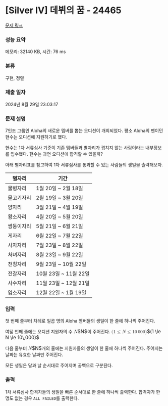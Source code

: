 # [Silver IV] 데뷔의 꿈 - 24465 

[문제 링크](https://www.acmicpc.net/problem/24465) 

### 성능 요약

메모리: 32140 KB, 시간: 76 ms

### 분류

구현, 정렬

### 제출 일자

2024년 8월 29일 23:03:17

### 문제 설명

<p>7인조 그룹인 Aloha의 새로운 멤버를 뽑는 오디션이 개최되었다. 평소 Aloha의 팬이던 현수는 오디션에 지원하기로 했다.</p>

<p>현수는 1차 서류심사 기준이 기존 멤버들과 별자리가 겹치지 않는 사람이라는 내부정보를 입수했다. 현수는 과연 오디션에 합격할 수 있을까?</p>

<p>아래 별자리표를 참고하여 1차 서류심사를 통과할 수 있는 사람들의 생일을 출력해보자.</p>

<table class="table table-bordered th-center td-center table-center-40">
	<thead>
		<tr>
			<th scope="col">별자리</th>
			<th scope="col">기간</th>
		</tr>
	</thead>
	<tbody>
		<tr>
			<td>물병자리</td>
			<td>1월 20일 ~ 2월 18일</td>
		</tr>
		<tr>
			<td>물고기자리</td>
			<td>2월 19일 ~ 3월 20일</td>
		</tr>
		<tr>
			<td>양자리</td>
			<td>3월 21일 ~ 4월 19일</td>
		</tr>
		<tr>
			<td>황소자리</td>
			<td>4월 20일 ~ 5월 20일</td>
		</tr>
		<tr>
			<td>쌍둥이자리</td>
			<td>5월 21일 ~ 6월 21일</td>
		</tr>
		<tr>
			<td>게자리</td>
			<td>6월 22일 ~ 7월 22일</td>
		</tr>
		<tr>
			<td>사자자리</td>
			<td>7월 23일 ~ 8월 22일</td>
		</tr>
		<tr>
			<td>처녀자리</td>
			<td>8월 23일 ~ 9월 22일</td>
		</tr>
		<tr>
			<td>천칭자리</td>
			<td>9월 23일 ~ 10월 22일</td>
		</tr>
		<tr>
			<td>전갈자리</td>
			<td>10월 23일 ~ 11월 22일</td>
		</tr>
		<tr>
			<td>사수자리</td>
			<td>11월 23일 ~ 12월 21일</td>
		</tr>
		<tr>
			<td>염소자리</td>
			<td>12월 22일 ~ 1월 19일</td>
		</tr>
	</tbody>
</table>

### 입력 

 <p>첫 번째 줄부터 차례로 일곱 명의 Aloha 멤버들의 생일이 한 줄에 하나씩 주어진다.</p>

<p>여덟 번째 줄에는 오디션 지원자의 수 <mjx-container class="MathJax" jax="CHTML" style="font-size: 109%; position: relative;"><mjx-math class="MJX-TEX" aria-hidden="true"><mjx-mi class="mjx-i"><mjx-c class="mjx-c1D441 TEX-I"></mjx-c></mjx-mi></mjx-math><mjx-assistive-mml unselectable="on" display="inline"><math xmlns="http://www.w3.org/1998/Math/MathML"><mi>N</mi></math></mjx-assistive-mml><span aria-hidden="true" class="no-mathjax mjx-copytext">$N$</span></mjx-container>이 주어진다. <mjx-container class="MathJax" jax="CHTML" style="font-size: 109%; position: relative;"><mjx-math class="MJX-TEX" aria-hidden="true"><mjx-mo class="mjx-n"><mjx-c class="mjx-c28"></mjx-c></mjx-mo><mjx-mn class="mjx-n"><mjx-c class="mjx-c31"></mjx-c></mjx-mn><mjx-mo class="mjx-n" space="4"><mjx-c class="mjx-c2264"></mjx-c></mjx-mo><mjx-mi class="mjx-i" space="4"><mjx-c class="mjx-c1D441 TEX-I"></mjx-c></mjx-mi><mjx-mo class="mjx-n" space="4"><mjx-c class="mjx-c2264"></mjx-c></mjx-mo><mjx-mn class="mjx-n" space="4"><mjx-c class="mjx-c31"></mjx-c><mjx-c class="mjx-c30"></mjx-c></mjx-mn><mjx-mstyle><mjx-mspace style="width: 0.167em;"></mjx-mspace></mjx-mstyle><mjx-mn class="mjx-n"><mjx-c class="mjx-c30"></mjx-c><mjx-c class="mjx-c30"></mjx-c><mjx-c class="mjx-c30"></mjx-c></mjx-mn><mjx-mo class="mjx-n"><mjx-c class="mjx-c29"></mjx-c></mjx-mo></mjx-math><mjx-assistive-mml unselectable="on" display="inline"><math xmlns="http://www.w3.org/1998/Math/MathML"><mo stretchy="false">(</mo><mn>1</mn><mo>≤</mo><mi>N</mi><mo>≤</mo><mn>10</mn><mstyle scriptlevel="0"><mspace width="0.167em"></mspace></mstyle><mn>000</mn><mo stretchy="false">)</mo></math></mjx-assistive-mml><span aria-hidden="true" class="no-mathjax mjx-copytext">$(1 \le N \le 10\,000)$</span> </mjx-container></p>

<p>다음 줄부터 <mjx-container class="MathJax" jax="CHTML" style="font-size: 109%; position: relative;"><mjx-math class="MJX-TEX" aria-hidden="true"><mjx-mi class="mjx-i"><mjx-c class="mjx-c1D441 TEX-I"></mjx-c></mjx-mi></mjx-math><mjx-assistive-mml unselectable="on" display="inline"><math xmlns="http://www.w3.org/1998/Math/MathML"><mi>N</mi></math></mjx-assistive-mml><span aria-hidden="true" class="no-mathjax mjx-copytext">$N$</span></mjx-container>개의 줄에는 지원자들의 생일이 한 줄에 하나씩 주어진다. 주어지는 날짜는 유효한 날짜만 주어진다.</p>

<p>모든 생일은 달과 날 순서대로 주어지며 공백으로 구분된다.</p>

### 출력 

 <p>1차 서류심사 합격자들의 생일을 빠른 순서대로 한 줄에 하나씩 출력한다. 합격자가 한 명도 없는 경우 <code>ALL FAILED</code>를 출력한다.</p>

